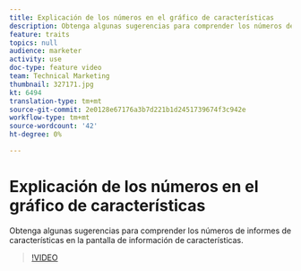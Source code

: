 ```yaml
---
title: Explicación de los números en el gráfico de características
description: Obtenga algunas sugerencias para comprender los números de informes de características en la pantalla de información de características.
feature: traits
topics: null
audience: marketer
activity: use
doc-type: feature video
team: Technical Marketing
thumbnail: 327171.jpg
kt: 6494
translation-type: tm+mt
source-git-commit: 2e0128e67176a3b7d221b1d2451739674f3c942e
workflow-type: tm+mt
source-wordcount: '42'
ht-degree: 0%

---
```



# Explicación de los números en el gráfico de características

Obtenga algunas sugerencias para comprender los números de informes de características en la pantalla de información de características.

>[!VIDEO](https://video.tv.adobe.com/v/327171/?quality=12&learn=on)
